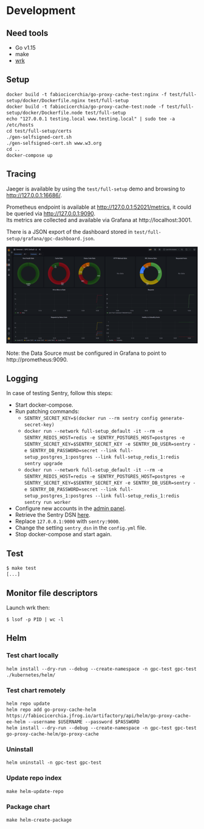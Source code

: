 # Development

## Need tools

- Go v1.15
- make
- [wrk](https://github.com/wg/wrk)

## Setup

```console
docker build -t fabiocicerchia/go-proxy-cache-test:nginx -f test/full-setup/docker/Dockerfile.nginx test/full-setup
docker build -t fabiocicerchia/go-proxy-cache-test:node -f test/full-setup/docker/Dockerfile.node test/full-setup
echo "127.0.0.1 testing.local www.testing.local" | sudo tee -a /etc/hosts
cd test/full-setup/certs
./gen-selfsigned-cert.sh
./gen-selfsigned-cert.sh www.w3.org
cd ..
docker-compose up
```

## Tracing

Jaeger is available by using the `test/full-setup` demo and browsing to http://127.0.0.1:16686/.

Prometheus endpoint is available at http://127.0.0.1:52021/metrics, it could be queried via http://127.0.0.1:9090.  
Its metrics are collected and available via Grafana at http://localhost:3001.

There is a JSON export of the dashboard stored in `test/full-setup/grafana/gpc-dashboard.json`.

![GPC Grafana Dashboard](grafana.png)

Note: the Data Source must be configured in Grafana to point to http://prometheus:9090.

## Logging

In case of testing Sentry, follow this steps:

- Start docker-compose.
- Run patching commands:
  - `SENTRY_SECRET_KEY=$(docker run --rm sentry config generate-secret-key)`
  - `docker run --network full-setup_default -it --rm -e SENTRY_REDIS_HOST=redis -e SENTRY_POSTGRES_HOST=postgres -e SENTRY_SECRET_KEY=$SENTRY_SECRET_KEY -e SENTRY_DB_USER=sentry -e SENTRY_DB_PASSWORD=secret --link full-setup_postgres_1:postgres --link full-setup_redis_1:redis sentry upgrade`
  - `docker run --network full-setup_default -it --rm -e SENTRY_REDIS_HOST=redis -e SENTRY_POSTGRES_HOST=postgres -e SENTRY_SECRET_KEY=$SENTRY_SECRET_KEY -e SENTRY_DB_USER=sentry -e SENTRY_DB_PASSWORD=secret --link full-setup_postgres_1:postgres --link full-setup_redis_1:redis sentry run worker`
- Configure new accounts in the [admin panel](http://127.0.0.1:9000/).
- Retrieve the Sentry DSN [here](http://127.0.0.1:9000/sentry/internal/getting-started/).
- Replace `127.0.0.1:9000` with `sentry:9000`.
- Change the setting `sentry_dsn` in the `config.yml` file.
- Stop docker-compose and start again.

## Test

```console
$ make test
[...]
```

## Monitor file descriptors

Launch wrk then:

```console
$ lsof -p PID | wc -l
```

## Helm

### Test chart locally

```console
helm install --dry-run --debug --create-namespace -n gpc-test gpc-test ./kubernetes/helm/
```

### Test chart remotely

```console
helm repo update
helm repo add go-proxy-cache-helm https://fabiocicerchia.jfrog.io/artifactory/api/helm/go-proxy-cache-ee-helm --username $USERNAME --password $PASSWORD
helm install --dry-run --debug --create-namespace -n gpc-test gpc-test go-proxy-cache-helm/go-proxy-cache
```

### Uninstall

```console
helm uninstall -n gpc-test gpc-test
```

### Update repo index

```console
make helm-update-repo
```

### Package chart

```console
make helm-create-package
```
